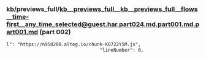 ### kb/previews_full/kb__previews_full__kb__previews_full__flows__time-first__any_time_selected@guest.har.part024.md.part001.md.part001.md (part 002)

```md
l": "https://n958200.alteg.io/chunk-KO722YSM.js",
                                  "lineNumber": 0,
                          
```

```
